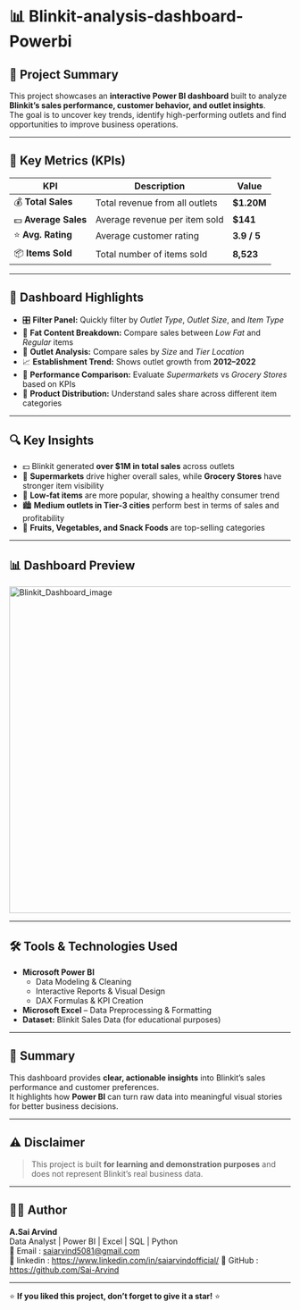 # 📊 Blinkit-analysis-dashboard-Powerbi

## 🧭 Project Summary
This project showcases an **interactive Power BI dashboard** built to analyze **Blinkit’s sales performance, customer behavior, and outlet insights**.  
The goal is to uncover key trends, identify high-performing outlets and find opportunities to improve business operations.

---

## 🎯 Key Metrics (KPIs)

| KPI | Description | Value |
|------|--------------|--------|
| 💰 **Total Sales** | Total revenue from all outlets | **$1.20M** |
| 💵 **Average Sales** | Average revenue per item sold | **$141** |
| ⭐ **Avg. Rating** | Average customer rating | **3.9 / 5** |
| 📦 **Items Sold** | Total number of items sold | **8,523** |

---

## 🧩 Dashboard Highlights

- 🎛️ **Filter Panel:** Quickly filter by *Outlet Type*, *Outlet Size*, and *Item Type*   
- 🥗 **Fat Content Breakdown:** Compare sales between *Low Fat* and *Regular* items    
- 🏬 **Outlet Analysis:** Compare sales by *Size* and *Tier Location*
- 📈 **Establishment Trend:** Shows outlet growth from **2012–2022** 
- 🛒 **Performance Comparison:** Evaluate *Supermarkets* vs *Grocery Stores* based on KPIs
- 🍎 **Product Distribution:** Understand sales share across different item categories 

---

## 🔍 Key Insights

- 💵 Blinkit generated **over $1M in total sales** across outlets
- 🏪 **Supermarkets** drive higher overall sales, while **Grocery Stores** have stronger item visibility  
- 🥦 **Low-fat items** are more popular, showing a healthy consumer trend    
- 🏙️ **Medium outlets in Tier-3 cities** perform best in terms of sales and profitability
- 🍌 **Fruits, Vegetables, and Snack Foods** are top-selling categories  

---

## 📊 Dashboard Preview
<img width="1025" height="585" alt="Blinkit_Dashboard_image" src="https://github.com/user-attachments/assets/b9c8e868-59e1-4538-a340-59f671fda127" />


---

## 🛠️ Tools & Technologies Used

- **Microsoft Power BI**
  - Data Modeling & Cleaning
  - Interactive Reports & Visual Design
  - DAX Formulas & KPI Creation  
- **Microsoft Excel** – Data Preprocessing & Formatting  
- **Dataset:** Blinkit Sales Data (for educational purposes)

---

## 📘 Summary
This dashboard provides **clear, actionable insights** into Blinkit’s sales performance and customer preferences.  
It highlights how **Power BI** can turn raw data into meaningful visual stories for better business decisions.

---

## ⚠️ Disclaimer
> This project is built **for learning and demonstration purposes** and does not represent Blinkit’s real business data.

---

## 👨‍💻 Author
**A.Sai Arvind**  
Data Analyst | Power BI | Excel | SQL | Python  
📧 Email : saiarvind5081@gmail.com  
🔗 linkedin : https://www.linkedin.com/in/saiarvindofficial/
🔗 GitHub : https://github.com/Sai-Arvind

---

⭐ **If you liked this project, don’t forget to give it a star!** ⭐


